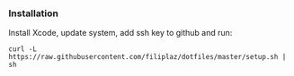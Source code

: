 ### Installation

Install Xcode, update system, add ssh key to github and run:

```
curl -L https://raw.githubusercontent.com/filiplaz/dotfiles/master/setup.sh | sh
```

